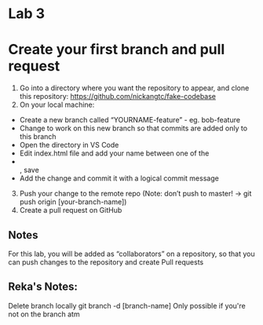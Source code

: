 # Lab 3
# Create your first branch and pull request

1. Go into a directory where you want the repository to appear, and clone this repository: https://github.com/nickangtc/fake-codebase 
2. On your local machine:
- Create a new branch called “YOURNAME-feature” - eg. bob-feature
- Change to work on this new branch so that commits are added only to this branch
- Open the directory in VS Code
- Edit index.html file and add your name between one of the <li></li>, save
- Add the change and commit it with a logical commit message
3. Push your change to the remote repo (Note: don’t push to master! → git push origin [your-branch-name])
4. Create a pull request on GitHub

## Notes
For this lab, you will be added as “collaborators” on a repository, so that you can push changes to the repository and create Pull requests

## Reka's Notes:
Delete branch locally
git branch -d [branch-name]
Only possible if you're not on the branch atm


